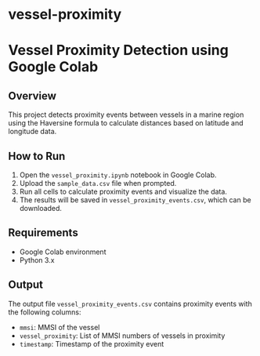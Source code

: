 # vessel-proximity

# Vessel Proximity Detection using Google Colab

## Overview
This project detects proximity events between vessels in a marine region using the Haversine formula to calculate distances based on latitude and longitude data.

## How to Run

1. Open the `vessel_proximity.ipynb` notebook in Google Colab.
2. Upload the `sample_data.csv` file when prompted.
3. Run all cells to calculate proximity events and visualize the data.
4. The results will be saved in `vessel_proximity_events.csv`, which can be downloaded.

## Requirements
- Google Colab environment
- Python 3.x

## Output
The output file `vessel_proximity_events.csv` contains proximity events with the following columns:
- `mmsi`: MMSI of the vessel
- `vessel_proximity`: List of MMSI numbers of vessels in proximity
- `timestamp`: Timestamp of the proximity event
